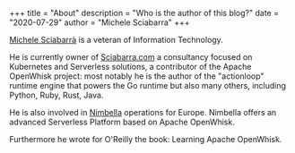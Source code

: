 +++
title = "About"
description = "Who is the author of this blog?"
date = "2020-07-29"
author = "Michele Sciabarra"
+++

[Michele Sciabarrà](https://linkedin.com/in/msciab) is a veteran of Information Technology. 

He is currently owner of [Sciabarra.com](https://sciabarra.com) a consultancy focused on Kubernetes and Serverless solutions, a contributor of the Apache OpenWhisk project: most notably he is the author of the "actionloop" runtime engine that powers  the Go runtime but also many others, including Python, Ruby, Rust, Java.

He is also involved in [Nimbella](https://nimbella.com) operations for Europe. Nimbella offers an advanced Serverless Platform based on Apache OpenWhisk.

Furthermore he wrote for O'Reilly the book: Learning Apache OpenWhisk.






<!--stackedit_data:
eyJoaXN0b3J5IjpbLTEzMDQ1Nzg3MjQsLTE0Mzc2NjkyNjhdfQ
==
-->